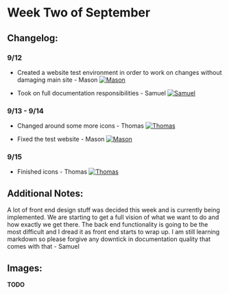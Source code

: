 # Week Two of September

## Changelog:
### 9/12
- Created a website test environment in order to work on changes without damaging main site - Mason [![Mason](https://img.shields.io/github/followers/MasonT8198?style=social)](https://github.com/MasonT8198)

- Took on full documentation responsibilities - Samuel [![Samuel](https://img.shields.io/github/followers/bigManSamm?style=social)](https://github.com/bigManSamm)
### 9/13 - 9/14
- Changed around some more icons - Thomas [![Thomas](https://img.shields.io/github/followers/ro-bot1?style=social)](https://github.com/ro-bot1)

- Fixed the test website - Mason [![Mason](https://img.shields.io/github/followers/MasonT8198?style=social)](https://github.com/MasonT8198)
### 9/15
- Finished icons - Thomas [![Thomas](https://img.shields.io/github/followers/ro-bot1?style=social)](https://github.com/ro-bot1)

## Additional Notes:
A lot of front end design stuff was decided this week and is currently being implemented. We are starting to get a full vision of what we want to do and how exactly we get there. The back end functionality is going to be the most difficult and I dread it as front end starts to wrap up. I am still learning markdown so please forgive any downtick in documentation quality that comes with that - Samuel 

## Images:
**TODO**